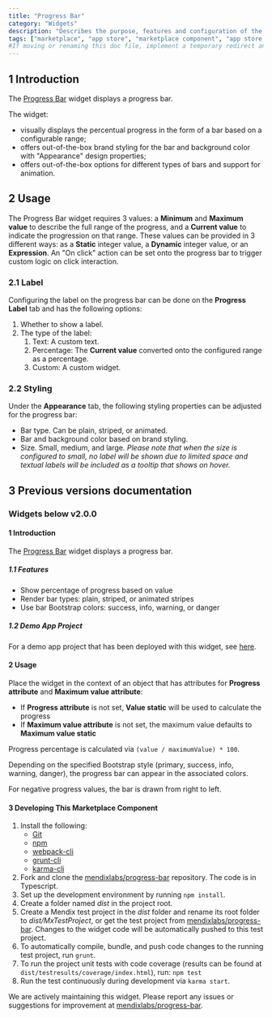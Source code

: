 ```yaml
---
title: "Progress Bar"
category: "Widgets"
description: "Describes the purpose, features and configuration of the Progress Bar widget, which is available in the Mendix Marketplace."
tags: ["marketplace", "app store", "marketplace component", "app store component", "widget", "progress bar", "bootstrap", "platform support"]
#If moving or renaming this doc file, implement a temporary redirect and let the respective team know they should update the URL in the product. See Mapping to Products for more details.
---
```


## 1 Introduction

The [Progress Bar](https://appstore.home.mendix.com/link/app/48910/) widget displays a progress bar.

The widget:

- visually displays the percentual progress in the form of a bar based on a configurable range;
- offers out-of-the-box brand styling for the bar and background color with "Appearance" design properties;
- offers out-of-the-box options for different types of bars and support for animation.

## 2 Usage

The Progress Bar widget requires 3 values: a **Minimum** and **Maximum value** to describe the full range of the progress, and a **Current value** to indicate the progression on that range. These values can be provided in 3 different ways: as a **Static** integer value, a **Dynamic** integer value, or an **Expression**. An "On click" action can be set onto the progress bar to trigger custom logic on click interaction.

### 2.1 Label

Configuring the label on the progress bar can be done on the **Progress Label** tab and has the following options:

1. Whether to show a label.
1. The type of the label:
   1. Text: A custom text.
   1. Percentage: The **Current value** converted onto the configured range as a percentage. 
   1. Custom: A custom widget.

### 2.2 Styling

Under the **Appearance** tab, the following styling properties can be adjusted for the progress bar:

- Bar type. Can be plain, striped, or animated.
- Bar and background color based on brand styling.
- Size. Small, medium, and large. _Please note that when the size is configured to small, no label will be shown due to limited space and textual labels will be included as a tooltip that shows on hover._

## 3 Previous versions documentation

### Widgets below v2.0.0

#### 1 Introduction

The [Progress Bar](https://appstore.home.mendix.com/link/app/48910/) widget displays a progress bar.

##### 1.1 Features

* Show percentage of progress based on value
* Render bar types: plain, striped, or animated stripes
* Use bar Bootstrap colors: success, info, warning, or danger

##### 1.2 Demo App Project

For a demo app project that has been deployed with this widget, see [here](https://progressbar-demo.mxapps.io/).

#### 2 Usage

Place the widget in the context of an object that has attributes for **Progress attribute** and **Maximum value attribute**:
* If **Progress attribute** is not set, **Value static** will be used to calculate the progress
* If **Maximum value attribute** is not set, the maximum value defaults to **Maximum value static**

Progress percentage is calculated via `(value / maximumValue) * 100`.

Depending on the specified Bootstrap style (primary, success, info, warning, danger), the progress bar can appear in the associated colors.

For negative progress values, the bar is drawn from right to left.

#### 3 Developing This Marketplace Component

1. Install the following:
	* [Git](https://git-scm.com/book/en/v2/Getting-Started-Installing-Git)
	* [npm](https://www.npmjs.com/)
	* [webpack-cli](https://www.npmjs.com/package/webpack-cli)
	* [grunt-cli](https://github.com/gruntjs/grunt-cli)
	* [karma-cli](https://www.npmjs.com/package/karma-cli)
2. Fork and clone the [mendixlabs/progress-bar](https://github.com/mendixlabs/progress-bar.git) repository. The code is in Typescript. 
3. Set up the development environment by running `npm install`.
4. Create a folder named *dist* in the project root.
5. Create a Mendix test project in the *dist* folder and rename its root folder to *dist/MxTestProject*, or get the test project from [mendixlabs/progress-bar](https://github.com/mendixlabs/progress-bar/releases/latest ). Changes to the widget code will be automatically pushed to this test project.
6. To automatically compile, bundle, and push code changes to the running test project, run `grunt`.
7. To run the project unit tests with code coverage (results can be found at `dist/testresults/coverage/index.html`), run: `npm test`
8. Run the test continuously during development via `karma start`.

We are actively maintaining this widget. Please report any issues or suggestions for improvement at [mendixlabs/progress-bar](https://github.com/mendixlabs/progress-bar/issues).
